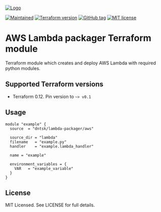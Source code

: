 [![Logo](https://dntsk.dev/assets/logo_transparent_crop_360.png)](https://dntsk.dev)

[![Maintained](https://img.shields.io/badge/maintained%20by-dntsk.dev-blue.svg)](https://dntsk.dev/) [![Terraform version](https://img.shields.io/badge/terraform-~>%20v0.12.24-33cc33.svg)](https://github.com/hashicorp/terraform/releases) [![GitHub tag](https://img.shields.io/github/tag/dntsk/terraform-aws-lambda-packager.svg)](https://github.com/dntsk/terraform-aws-lambda-packager/tags/) [![MIT license](https://img.shields.io/badge/license-MIT-blue.svg)](https://opensource.org/licenses/MIT) 

# AWS Lambda packager Terraform module

Terraform module which creates and deploy AWS Lambda with required python modules.

## Supported Terraform versions

* Terraform 0.12. Pin version to `~> v0.1`

## Usage

```hcl
module "example" {
  source  = "dntsk/lambda-packager/aws"

  source_dir = "lambda"
  filename   = "example.py"
  handler    = "example.lambda_handler"

  name = "example"

  environment_variables = {
    VAR   = "example_variable"
  }
}
```

## License

MIT Licensed. See LICENSE for full details.